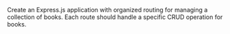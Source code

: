 Create an Express.js application with organized routing for managing a collection of books. Each route should handle a specific CRUD operation for books.